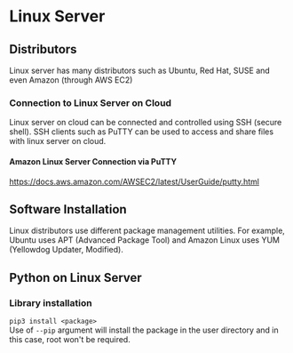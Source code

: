 # Linux Server

## Distributors
Linux server has many distributors such as Ubuntu, Red Hat, SUSE and even Amazon (through AWS EC2)

### Connection to Linux Server on Cloud
Linux server on cloud can be connected and controlled using SSH (secure shell). SSH clients such as PuTTY can be used to access and share files with linux server on cloud.

#### Amazon Linux Server Connection via PuTTY
https://docs.aws.amazon.com/AWSEC2/latest/UserGuide/putty.html

## Software Installation
Linux distributors use different package management utilities. For example, Ubuntu uses APT (Advanced Package Tool) and Amazon Linux uses YUM (Yellowdog Updater, Modified).

## Python on Linux Server

### Library installation
`pip3 install <package>`<br>
Use of `--pip` argument will install the package in the user directory and in this case, root won't be required.


